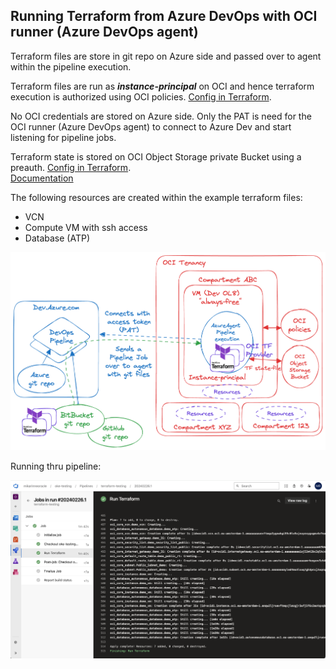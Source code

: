 
## Running Terraform from Azure DevOps with OCI runner (Azure DevOps agent)

Terraform files are store in git repo on Azure side and passed over to agent within the pipeline execution.

<p>
Terraform files are run as <b><i>instance-principal</i></b> on OCI and hence terraform execution is authorized using OCI policies. <a href="https://github.com/mikarinneoracle/azure-devops-terraform-oci/blob/main/terraform/versions.tf#L15">Config in Terraform</a>.
    
<p>
No OCI credentials are stored on Azure side. Only the PAT is need for the OCI runner (Azure DevOps agent) to connect to Azure Dev and start listening for pipeline jobs.

<p>
Terraform state is stored on OCI Object Storage private Bucket using a preauth. <a href="https://github.com/mikarinneoracle/azure-devops-terraform-oci/blob/main/terraform/versions.tf#L9">Config in Terraform</a>.
<br>
<a href="https://docs.oracle.com/en-us/iaas/Content/API/SDKDocs/terraformUsingObjectStore.htm">Documentation</a> 

<p>
The following resources are created within the example terraform files:
<ul>
    <li>VCN</li>
    <li>Compute VM with ssh access</li>
    <li>Database (ATP)</li>
</ul>

<p>    
<img src="azure-oci-tf.png" width="800" />

Running thru pipeline:
<p>    
<img src="tf-result.png" width="800" />
    